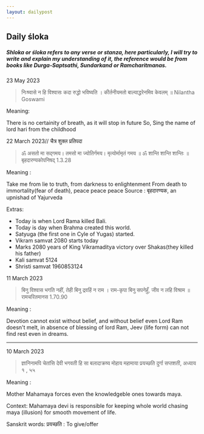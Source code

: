 ```yaml
---
layout: dailypost
---
```


## Daily śloka

##### Shloka or śloka refers to any verse or stanza, here particularly, I will try to write and explain my understanding of it, the reference would be from books like Durga-Saptsathi, Sundarkand or Ramcharitmanas.



23 May 2023

> निःश्र्वासे न हि विश्वासः कदा रुद्धो भविष्यति । 
> कीर्तनीयमतो बाल्याद्धरेनमिव केवलम् ॥  Nilantha Goswami

Meaning:

There is no certainity of breath, as it will stop in future
So, Sing the name of lord hari from the childhood


22 March 2023// चैत्र शुक्ल प्रतिपदा
> ॐ असतो मा सद्गमय। तमसो मा ज्योतिर्गमय।
> मृत्योर्मामृतं गमय ॥ ॐ शान्ति शान्ति शान्तिः ॥
> बृहदारण्यकोपनिषद् 1.3.28

Meaning :

Take me from lie to truth, from darkness to enlightenment
From death to immortality(fear of death), peace peace peace
Source : बृहदारण्यक, an upnishad of Yajurveda

Extras:
- Today is when Lord Rama killed Bali.
- Today is day when Brahma created this world.
- Satyuga (the first one in Cyle of Yugas) started.
- Vikram samvat 2080 starts today 
- Marks 2080 years of King Vikramaditya victory over Shakas(they killed his father)
- Kali samvat 5124
- Shristi samvat 1960853124

11 March 2023

> बिनु विश्वास भगति नहीं, तेही बिनु द्रवहिं न राम ।
> राम-कृपा बिनु सपनेहुँ, जीव न लहि विश्राम ॥
> रामचरितमानस 1.70.90

Meaning :

Devotion cannot exist without belief, and without belief even Lord Ram doesn't melt, in absence of blessing of lord Ram, Jeev (life form) can not find rest even in dreams.

---

10 March 2023

> ज्ञानिनामपि चेतांसि देवी भगवती हि सा
> बलादाक्रष्य मोहाय महामाया प्रयच्छति
>  दुर्गा सप्तशती, अध्याय १ , ५५

Meaning :

Mother Mahamaya forces even the knowledgeble ones towards maya.

Context:
Mahamaya devi is responsible for keeping whole world chasing maya (illusion) for smooth movement of life.

Sanskrit words:
प्रयच्छति : To give/offer

